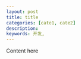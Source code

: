 ```yaml
---
layout: post
title: title
categories: [cate1, cate2]
description: 
keywords: 开发, 
---
```


Content here
